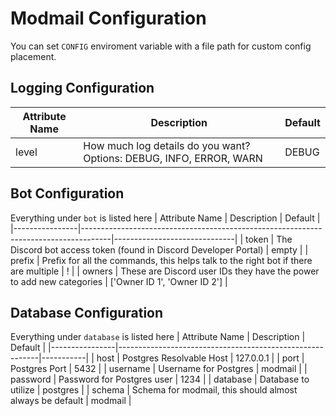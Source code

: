 # Modmail Configuration
You can set `CONFIG` enviroment variable with a file path for custom config
placement.

## Logging Configuration
| Attribute Name | Description                                                         | Default |
|----------------|---------------------------------------------------------------------|---------|
| level          | How much log details do you want? Options: DEBUG, INFO, ERROR, WARN | DEBUG   |

## Bot Configuration
Everything under `bot` is listed here
| Attribute Name | Description                                                                         | Default                      |
|----------------|-------------------------------------------------------------------------------------|------------------------------|
| token          | The Discord bot access token (found in Discord Developer Portal)                    | empty                        |
| prefix         | Prefix for all the commands, this helps talk to the right bot if there are multiple | !                            |
| owners         | These are Discord user IDs they have the power to add new categories                | ['Owner ID 1', 'Owner ID 2'] |

## Database Configuration
Everything under `database` is listed here
| Attribute Name | Description                                              | Default   |
|----------------|----------------------------------------------------------|-----------|
| host           | Postgres Resolvable Host                                 | 127.0.0.1 |
| port           | Postgres Port                                            | 5432      |
| username       | Username for Postgres                                    | modmail   |
| password       | Password for Postgres user                               | 1234      |
| database       | Database to utilize                                      | postgres  |
| schema         | Schema for modmail, this should almost always be default | modmail   |
